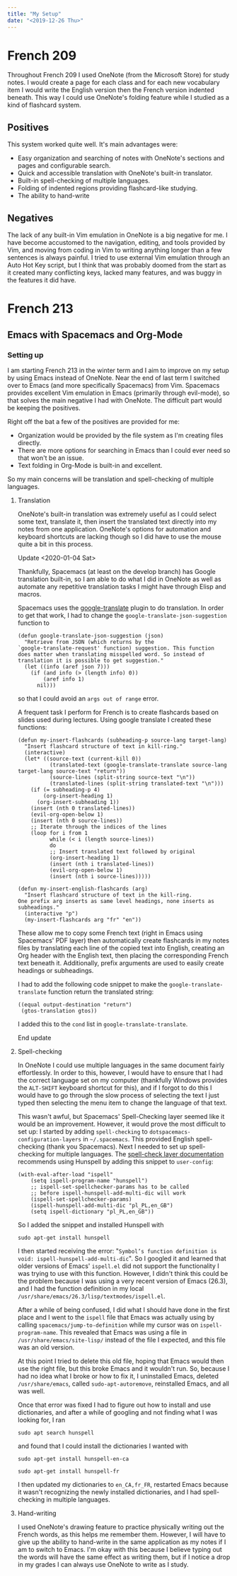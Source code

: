 ```yaml
---
title: "My Setup"
date: "<2019-12-26 Thu>"
---
```



# French 209

Throughout French 209 I used OneNote (from the Microsoft Store) for study notes.
I would create a page for each class and for each new vocabulary item I would
write the English version then the French version indented beneath. This way I
could use OneNote's folding feature while I studied as a kind of flashcard
system.


## Positives

This system worked quite well. It's main advantages were:

-   Easy organization and searching of notes with OneNote's sections and pages and
    configurable search.
-   Quick and accessible translation with OneNote's built-in translator.
-   Built-in spell-checking of multiple languages.
-   Folding of indented regions providing flashcard-like studying.
-   The ability to hand-write


## Negatives

The lack of any built-in Vim emulation in OneNote is a big negative for me. I
have become accustomed to the navigation, editing, and tools provided by Vim,
and moving from coding in Vim to writing anything longer than a few sentences is
always painful. I tried to use external Vim emulation through an Auto Hot Key
script, but I think that was probably doomed from the start as it created many
conflicting keys, lacked many features, and was buggy in the features it did
have.


# French 213


## Emacs with Spacemacs and Org-Mode


### Setting up

I am starting French 213 in the winter term and I aim to improve on my setup by
using Emacs instead of OneNote. Near the end of last term I switched over to
Emacs (and more specifically Spacemacs) from Vim. Spacemacs provides
excellent Vim emulation in Emacs (primarily through evil-mode), so that solves
the main negative I had with OneNote. The difficult part would be keeping the
positives.

Right off the bat a few of the positives are provided for me:

-   Organization would be provided by the file system as I'm creating files
    directly.
-   There are more options for searching in Emacs than I could ever need
    so that won't be an issue.
-   Text folding in Org-Mode is built-in and excellent.

So my main concerns will be translation and spell-checking of multiple
languages.

1.  Translation

    OneNote's built-in translation was extremely useful as I could select some text,
    translate it, then insert the translated text directly into my notes from one
    application. OneNote's options for automation and keyboard shortcuts are lacking
    though so I did have to use the mouse quite a bit in this process.

    <span class="underline">Update <span class="timestamp-wrapper"><span class="timestamp">&lt;2020-01-04 Sat&gt;</span></span></span>

    Thankfully, Spacemacs (at least on the develop branch) has Google translation
    built-in, so I am able to do what I did in OneNote as well as automate any
    repetitive translation tasks I might have through Elisp and macros.

    Spacemacs uses the [google-translate](https://github.com/atykhonov/google-translate/) plugin to do translation. In order to get
    that work, I had to change the `google-translate-json-suggestion` function to

        (defun google-translate-json-suggestion (json)
          "Retrieve from JSON (which returns by the
        `google-translate-request' function) suggestion. This function
        does matter when translating misspelled word. So instead of
        translation it is possible to get suggestion."
          (let ((info (aref json 7)))
            (if (and info (> (length info) 0))
                (aref info 1)
              nil)))

    so that I could avoid an `args out of range` error.

    A frequent task I perform for French is to create flashcards based on slides
    used during lectures. Using google translate I created these functions:

        (defun my-insert-flashcards (subheading-p source-lang target-lang)
          "Insert flashcard structure of text in kill-ring."
          (interactive)
          (let* ((source-text (current-kill 0))
                  (translated-text (google-translate-translate source-lang target-lang source-text "return"))
                  (source-lines (split-string source-text "\n"))
                  (translated-lines (split-string translated-text "\n")))
            (if (= subheading-p 4)
                (org-insert-heading 1)
              (org-insert-subheading 1))
            (insert (nth 0 translated-lines))
            (evil-org-open-below 1)
            (insert (nth 0 source-lines))
            ;; Iterate through the indices of the lines
            (loop for i from 1
                  while (< i (length source-lines))
                  do
                  ;; Insert translated text followed by original
                  (org-insert-heading 1)
                  (insert (nth i translated-lines))
                  (evil-org-open-below 1)
                  (insert (nth i source-lines)))))

        (defun my-insert-english-flashcards (arg)
          "Insert flashcard structure of text in the kill-ring.
        One prefix arg inserts as same level headings, none inserts as subheadings."
          (interactive "p")
          (my-insert-flashcards arg "fr" "en"))

    These allow me to copy some French text (right in Emacs using Spacemacs' PDF
    layer) then automatically create flashcards in my notes files by translating
    each line of the copied text into English, creating an Org header with the
    English text, then placing the corresponding French text beneath it.
    Additionally, prefix arguments are used to easily create headings or
    subheadings.

    I had to add the following code snippet to make the `google-translate-translate`
    function return the translated string:

        ((equal output-destination "return")
         (gtos-translation gtos))

    I added this to the `cond` list in `google-translate-translate`.

    <span class="underline">End update</span>

2.  Spell-checking

    In OneNote I could use multiple languages in the same document fairly
    effortlessly. In order to this, however, I would have to ensure that I had the
    correct language set on my computer (thankfully Windows provides the `ALT-SHIFT`
    keyboard shortcut for this), and if I forgot to do this I would have to go
    through the slow process of selecting the text I just typed then selecting the
    menu item to change the language of that text.

    This wasn't awful, but Spacemacs' Spell-Checking layer seemed like it would be
    an improvement. However, it would prove the most difficult to set up: I started
    by adding `spell-checking` to `dotspacemacs-configuration-layers` in
    `~/.spacemacs`. This provided English spell-checking (thank you Spacemacs). Next
    I needed to set up spell-checking for multiple languages. The [spell-check layer documentation](https://develop.spacemacs.org/layers/+checkers/spell-checking/README.html)
    recommends using Hunspell by adding this snippet to `user-config`:

        (with-eval-after-load "ispell"
            (setq ispell-program-name "hunspell")
            ;; ispell-set-spellchecker-params has to be called
            ;; before ispell-hunspell-add-multi-dic will work
            (ispell-set-spellchecker-params)
            (ispell-hunspell-add-multi-dic "pl_PL,en_GB")
            (setq ispell-dictionary "pl_PL,en_GB"))

    So I added the snippet and installed Hunspell with

        sudo apt-get install hunspell

    I then started receiving the error: "`Symbol’s function definition is void:
    ispell-hunspell-add-multi-dic`". So I googled it and learned that older versions
    of Emacs' `ispell.el` did not support the functionality I was trying to use with
    this function. However, I didn't think this could be the problem because I was
    using a very recent version of Emacs (26.3), and I had the function definition
    in my local `/usr/share/emacs/26.3/lisp/textmodes/ispell.el`.

    After a while of being confused, I did what I should have done in the first
    place and I went to the `ispell` file that Emacs was actually using by calling
    `spacemacs/jump-to-definition` while my cursor was on `ispell-program-name`.
    This revealed that Emacs was using a file in `/usr/share/emacs/site-lisp/`
    instead of the file I expected, and this file was an old version.

    At this point I tried to delete this old file, hoping that Emacs would then use
    the right file, but this broke Emacs and it wouldn't run. So, because I had no
    idea what I broke or how to fix it, I uninstalled Emacs, deleted
    `/usr/share/emacs`, called `sudo-apt-autoremove`, reinstalled Emacs, and all was
    well.

    Once that error was fixed I had to figure out how to install and use
    dictionaries, and after a while of googling and not finding what I was looking
    for, I ran

        sudo apt search hunspell

    and found that I could install the dictionaries I wanted with

        sudo apt-get install hunspell-en-ca

        sudo apt-get install hunspell-fr

    I then updated my dictionaries to `en_CA,fr_FR`, restarted Emacs because it
    wasn't recognizing the newly installed dictionaries, and I had spell-checking in
    multiple languages.

3.  Hand-writing

    I used OneNote's drawing feature to practice physically writing out the French
    words, as this helps me remember them. However, I will have to give up the
    ability to hand-write in the same application as my notes if I am to switch to
    Emacs. I'm okay with this because I believe typing out the words will have the
    same effect as writing them, but if I notice a drop in my grades I can always
    use OneNote to write as I study.

